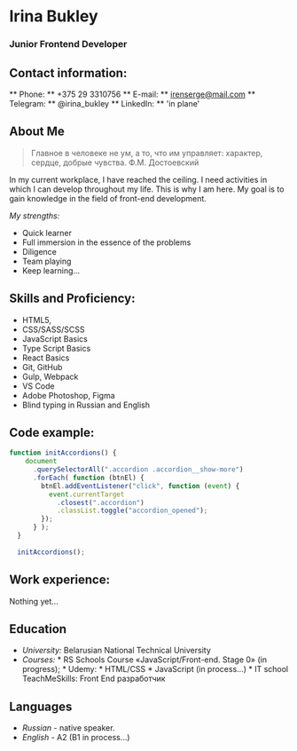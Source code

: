 # Irina Bukley

### Junior Frontend Developer

## Contact information:
** Phone: ** +375 29 3310756
** E-mail: ** irenserge@mail.com
** Telegram: ** @irina_bukley
** LinkedIn: ** 'in plane'

## About Me

> Главное в человеке не ум, а то, что им управляет: характер, сердце, добрые чувства.
> Ф.М. Достоевский

In my current workplace, I have reached the ceiling. I need activities in which I can develop throughout my life. This is why I am here. My goal is to gain knowledge in the field of front-end development.

_My strengths:_
* Quick learner
* Full immersion in the essence of the problems
* Diligence
* Team playing
* Keep learning…

## Skills and Proficiency:
* HTML5, 
* CSS/SASS/SCSS
* JavaScript Basics
* Type Script Basics
* React Basics
* Git, GitHub
* Gulp, Webpack
* VS Code
* Adobe Photoshop, Figma
* Blind typing in Russian and English

## Code example:

```JavaScript
function initAccordions() {
    document
      .querySelectorAll(".accordion .accordion__show-more")
      .forEach( function (btnEl) {
        btnEl.addEventListener("click", function (event) {
          event.currentTarget
            .closest(".accordion")
            .classList.toggle("accordion_opened");
        });
      } );
  }
  
  initAccordions();
```

## Work experience:
Nothing yet…

## Education
* _University:_ Belarusian National Technical University
* _Courses:_ 
        * RS Schools Course «JavaScript/Front-end. Stage 0» (in progress);
        * Udemy:
            * HTML/CSS
            * JavaScript (in process…)
	      * IT school TeachMeSkills: Front End разработчик

## Languages
* _Russian_  - native speaker.
* _English_ - A2 (B1 in process…)
